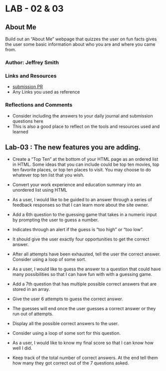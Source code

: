 # LAB - 02 & 03

## About Me

Build out an “About Me” webpage that quizzes the user on fun facts gives the user some basic information about who you are and where you came from.

### Author: Jeffrey Smith

### Links and Resources

* [submission PR](http://xyz.com)
* Any Links you used as reference

### Reflections and Comments

* Consider including the answers to your daily journal and submission questions here
* This is also a good place to reflect on the tools and resources used and learned

## Lab-03 : The new features you are adding.

* Create a “Top Ten” at the bottom of your HTML page as an ordered list in HTML. Some ideas that you can include could be top ten movies, top ten favorite places, or top ten places to visit. You may choose to do whatever top ten list that you wish.
* Convert your work experience and education summary into an unordered list using HTML

* As a user, I would like to be guided to an answer through a series of feedback responses so that I can learn more about the site owner.
* Add a 6th question to the guessing game that takes in a numeric input by prompting the user to guess a number.
* Indicates through an alert if the guess is “too high” or “too low”.
* It should give the user exactly four opportunities to get the correct answer.
* After all attempts have been exhausted, tell the user the correct answer.         Consider using a loop of some sort.

* As a user, I would like to guess the answer to a question that could have many possibilities so that I can have fun with with a guessing game.
* Add a 7th question that has multiple possible correct answers that are stored in an array.
* Give the user 6 attempts to guess the correct answer.
* The guesses will end once the user guesses a correct answer or they run out of attempts.
* Display all the possible correct answers to the user.
* Consider using a loop of some sort for this question.

* As a user, I would like to know my final score so that I can know how well I did.
* Keep track of the total number of correct answers. At the end tell them how many they got correct out of the 7 questions asked.
